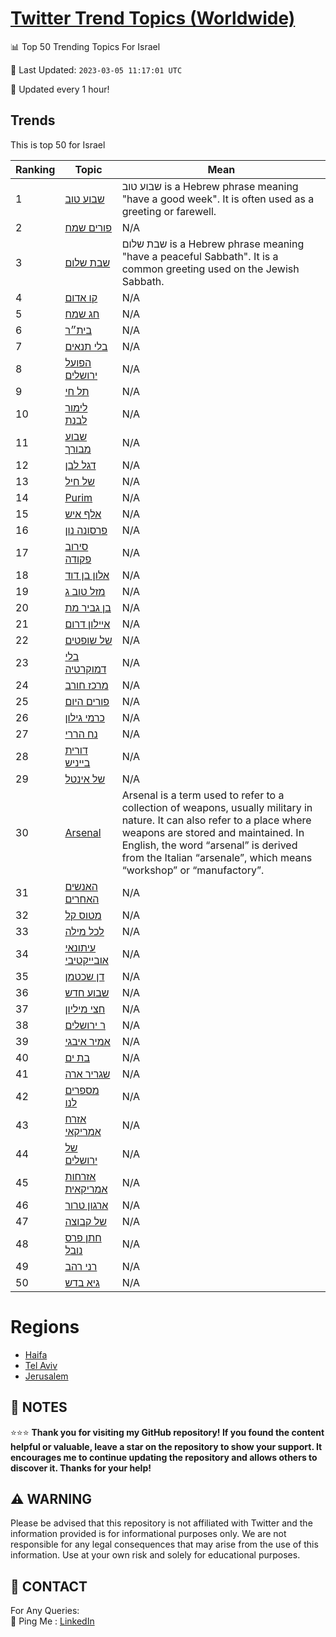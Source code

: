 [Twitter Trend Topics (Worldwide)](https://github.com/ErcinDedeoglu/Twitter-Trend-Topics)
==========


📊 Top 50 Trending Topics For Israel

📆 Last Updated: `2023-03-05 11:17:01 UTC`

🔧 Updated every 1 hour!


## Trends

This is top 50 for Israel

| Ranking | Topic | Mean |
| ------- | ------------ | ------------ |
| 1 | [שבוע טוב](http://twitter.com/search?q=%d7%a9%d7%91%d7%95%d7%a2+%d7%98%d7%95%d7%91) | שבוע טוב is a Hebrew phrase meaning "have a good week". It is often used as a greeting or farewell. |
| 2 | [פורים שמח](http://twitter.com/search?q=%d7%a4%d7%95%d7%a8%d7%99%d7%9d+%d7%a9%d7%9e%d7%97) | N/A |
| 3 | [שבת שלום](http://twitter.com/search?q=%d7%a9%d7%91%d7%aa+%d7%a9%d7%9c%d7%95%d7%9d) | שבת שלום is a Hebrew phrase meaning "have a peaceful Sabbath". It is a common greeting used on the Jewish Sabbath. |
| 4 | [קו אדום](http://twitter.com/search?q=%d7%a7%d7%95+%d7%90%d7%93%d7%95%d7%9d) | N/A |
| 5 | [חג שמח](http://twitter.com/search?q=%d7%97%d7%92+%d7%a9%d7%9e%d7%97) | N/A |
| 6 | [בית״ר](http://twitter.com/search?q=%d7%91%d7%99%d7%aa%d7%b4%d7%a8) | N/A |
| 7 | [בלי תנאים](http://twitter.com/search?q=%d7%91%d7%9c%d7%99+%d7%aa%d7%a0%d7%90%d7%99%d7%9d) | N/A |
| 8 | [הפועל ירושלים](http://twitter.com/search?q=%d7%94%d7%a4%d7%95%d7%a2%d7%9c+%d7%99%d7%a8%d7%95%d7%a9%d7%9c%d7%99%d7%9d) | N/A |
| 9 | [תל חי](http://twitter.com/search?q=%d7%aa%d7%9c+%d7%97%d7%99) | N/A |
| 10 | [לימור לבנת](http://twitter.com/search?q=%d7%9c%d7%99%d7%9e%d7%95%d7%a8+%d7%9c%d7%91%d7%a0%d7%aa) | N/A |
| 11 | [שבוע מבורך](http://twitter.com/search?q=%d7%a9%d7%91%d7%95%d7%a2+%d7%9e%d7%91%d7%95%d7%a8%d7%9a) | N/A |
| 12 | [דגל לבן](http://twitter.com/search?q=%d7%93%d7%92%d7%9c+%d7%9c%d7%91%d7%9f) | N/A |
| 13 | [של חיל](http://twitter.com/search?q=%d7%a9%d7%9c+%d7%97%d7%99%d7%9c) | N/A |
| 14 | [Purim](http://twitter.com/search?q=Purim) | N/A |
| 15 | [אלף איש](http://twitter.com/search?q=%d7%90%d7%9c%d7%a3+%d7%90%d7%99%d7%a9) | N/A |
| 16 | [פרסונה נון](http://twitter.com/search?q=%d7%a4%d7%a8%d7%a1%d7%95%d7%a0%d7%94+%d7%a0%d7%95%d7%9f) | N/A |
| 17 | [סירוב פקודה](http://twitter.com/search?q=%d7%a1%d7%99%d7%a8%d7%95%d7%91+%d7%a4%d7%a7%d7%95%d7%93%d7%94) | N/A |
| 18 | [אלון בן דוד](http://twitter.com/search?q=%d7%90%d7%9c%d7%95%d7%9f+%d7%91%d7%9f+%d7%93%d7%95%d7%93) | N/A |
| 19 | [מזל טוב ג](http://twitter.com/search?q=%d7%9e%d7%96%d7%9c+%d7%98%d7%95%d7%91+%d7%92) | N/A |
| 20 | [בן גביר מת](http://twitter.com/search?q=%d7%91%d7%9f+%d7%92%d7%91%d7%99%d7%a8+%d7%9e%d7%aa) | N/A |
| 21 | [איילון דרום](http://twitter.com/search?q=%d7%90%d7%99%d7%99%d7%9c%d7%95%d7%9f+%d7%93%d7%a8%d7%95%d7%9d) | N/A |
| 22 | [של שופטים](http://twitter.com/search?q=%d7%a9%d7%9c+%d7%a9%d7%95%d7%a4%d7%98%d7%99%d7%9d) | N/A |
| 23 | [בלי דמוקרטיה](http://twitter.com/search?q=%d7%91%d7%9c%d7%99+%d7%93%d7%9e%d7%95%d7%a7%d7%a8%d7%98%d7%99%d7%94) | N/A |
| 24 | [מרכז חורב](http://twitter.com/search?q=%d7%9e%d7%a8%d7%9b%d7%96+%d7%97%d7%95%d7%a8%d7%91) | N/A |
| 25 | [פורים היום](http://twitter.com/search?q=%d7%a4%d7%95%d7%a8%d7%99%d7%9d+%d7%94%d7%99%d7%95%d7%9d) | N/A |
| 26 | [כרמי גילון](http://twitter.com/search?q=%d7%9b%d7%a8%d7%9e%d7%99+%d7%92%d7%99%d7%9c%d7%95%d7%9f) | N/A |
| 27 | [נח הררי](http://twitter.com/search?q=%d7%a0%d7%97+%d7%94%d7%a8%d7%a8%d7%99) | N/A |
| 28 | [דורית בייניש](http://twitter.com/search?q=%d7%93%d7%95%d7%a8%d7%99%d7%aa+%d7%91%d7%99%d7%99%d7%a0%d7%99%d7%a9) | N/A |
| 29 | [של אינטל](http://twitter.com/search?q=%d7%a9%d7%9c+%d7%90%d7%99%d7%a0%d7%98%d7%9c) | N/A |
| 30 | [Arsenal](http://twitter.com/search?q=Arsenal) | Arsenal is a term used to refer to a collection of weapons, usually military in nature. It can also refer to a place where weapons are stored and maintained. In English, the word “arsenal” is derived from the Italian “arsenale”, which means “workshop” or “manufactory”. |
| 31 | [האנשים האחרים](http://twitter.com/search?q=%d7%94%d7%90%d7%a0%d7%a9%d7%99%d7%9d+%d7%94%d7%90%d7%97%d7%a8%d7%99%d7%9d) | N/A |
| 32 | [מטוס קל](http://twitter.com/search?q=%d7%9e%d7%98%d7%95%d7%a1+%d7%a7%d7%9c) | N/A |
| 33 | [לכל מילה](http://twitter.com/search?q=%d7%9c%d7%9b%d7%9c+%d7%9e%d7%99%d7%9c%d7%94) | N/A |
| 34 | [עיתונאי אובייקטיבי](http://twitter.com/search?q=%d7%a2%d7%99%d7%aa%d7%95%d7%a0%d7%90%d7%99+%d7%90%d7%95%d7%91%d7%99%d7%99%d7%a7%d7%98%d7%99%d7%91%d7%99) | N/A |
| 35 | [דן שכטמן](http://twitter.com/search?q=%d7%93%d7%9f+%d7%a9%d7%9b%d7%98%d7%9e%d7%9f) | N/A |
| 36 | [שבוע חדש](http://twitter.com/search?q=%d7%a9%d7%91%d7%95%d7%a2+%d7%97%d7%93%d7%a9) | N/A |
| 37 | [חצי מיליון](http://twitter.com/search?q=%d7%97%d7%a6%d7%99+%d7%9e%d7%99%d7%9c%d7%99%d7%95%d7%9f) | N/A |
| 38 | [ר ירושלים](http://twitter.com/search?q=%d7%a8+%d7%99%d7%a8%d7%95%d7%a9%d7%9c%d7%99%d7%9d) | N/A |
| 39 | [אמיר איבגי](http://twitter.com/search?q=%d7%90%d7%9e%d7%99%d7%a8+%d7%90%d7%99%d7%91%d7%92%d7%99) | N/A |
| 40 | [בת ים](http://twitter.com/search?q=%d7%91%d7%aa+%d7%99%d7%9d) | N/A |
| 41 | [שגריר ארה](http://twitter.com/search?q=%d7%a9%d7%92%d7%a8%d7%99%d7%a8+%d7%90%d7%a8%d7%94) | N/A |
| 42 | [מספרים לנו](http://twitter.com/search?q=%d7%9e%d7%a1%d7%a4%d7%a8%d7%99%d7%9d+%d7%9c%d7%a0%d7%95) | N/A |
| 43 | [אזרח אמריקאי](http://twitter.com/search?q=%d7%90%d7%96%d7%a8%d7%97+%d7%90%d7%9e%d7%a8%d7%99%d7%a7%d7%90%d7%99) | N/A |
| 44 | [של ירושלים](http://twitter.com/search?q=%d7%a9%d7%9c+%d7%99%d7%a8%d7%95%d7%a9%d7%9c%d7%99%d7%9d) | N/A |
| 45 | [אזרחות אמריקאית](http://twitter.com/search?q=%d7%90%d7%96%d7%a8%d7%97%d7%95%d7%aa+%d7%90%d7%9e%d7%a8%d7%99%d7%a7%d7%90%d7%99%d7%aa) | N/A |
| 46 | [ארגון טרור](http://twitter.com/search?q=%d7%90%d7%a8%d7%92%d7%95%d7%9f+%d7%98%d7%a8%d7%95%d7%a8) | N/A |
| 47 | [של קבוצה](http://twitter.com/search?q=%d7%a9%d7%9c+%d7%a7%d7%91%d7%95%d7%a6%d7%94) | N/A |
| 48 | [חתן פרס נובל](http://twitter.com/search?q=%d7%97%d7%aa%d7%9f+%d7%a4%d7%a8%d7%a1+%d7%a0%d7%95%d7%91%d7%9c) | N/A |
| 49 | [רני רהב](http://twitter.com/search?q=%d7%a8%d7%a0%d7%99+%d7%a8%d7%94%d7%91) | N/A |
| 50 | [גיא בדש](http://twitter.com/search?q=%d7%92%d7%99%d7%90+%d7%91%d7%93%d7%a9) | N/A |



# Regions

* [Haifa](</Israel/Haifa.md>)
* [Tel Aviv](</Israel/Tel Aviv.md>)
* [Jerusalem](</Israel/Jerusalem.md>)



## 📝 NOTES

⭐⭐⭐ **Thank you for visiting my GitHub repository! If you found the content helpful or valuable, leave a star on the repository to show your support. It encourages me to continue updating the repository and allows others to discover it. Thanks for your help!**


## ⚠️ WARNING

Please be advised that this repository is not affiliated with Twitter and the information provided is for informational purposes only. We are not responsible for any legal consequences that may arise from the use of this information. Use at your own risk and solely for educational purposes.


## 📨 CONTACT

 For Any Queries:  
            🏓 Ping Me : [LinkedIn](https://www.linkedin.com/in/ercindedeoglu/)
